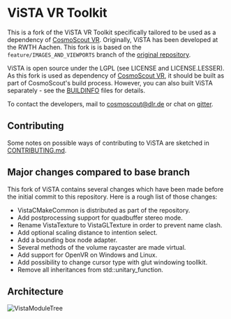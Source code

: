 # ViSTA VR Toolkit

This is a fork of the ViSTA VR Toolkit specifically tailored to be used as a dependency of [CosmoScout VR](https://github.com/cosmoscout/cosmoscout-vr).
Originally, ViSTA has been developed at the RWTH Aachen. This fork is is based on the `feature/IMAGES_AND_VIEWPORTS` branch of the [original repository](https://devhub.vr.rwth-aachen.de/VR-Group/ViSTA).

ViSTA is open source under the LGPL (see LICENSE and LICENSE.LESSER). As this fork is used as dependency of [CosmoScout VR](https://github.com/cosmoscout/cosmoscout-vr), it should be built as part of CosmoScout's build process. However, you can also built ViSTA separately - see the [BUILDINFO](VistaCoreLibs/BUILDINFO) files for details.

To contact the developers, mail to cosmoscout@dlr.de or chat on [gitter](https://gitter.im/cosmoscout/community).

## Contributing

Some notes on possible ways of contributing to ViSTA are sketched in [CONTRIBUTING.md](CONTRIBUTING.md).

## Major changes compared to base branch

This fork of ViSTA contains several changes which have been made before the initial commit to this repository. Here is a rough list of those changes:

* VistaCMakeCommon is distributed as part of the repository.
* Add postprocessing support for quadbuffer stereo mode.
* Rename VistaTexture to VistaGLTexture in order to prevent name clash.
* Add optional scaling distance to intention select.
* Add a bounding box node adapter.
* Several methods of the volume raycaster are made virtual.
* Add support for OpenVR on Windows and Linux.
* Add possibility to change cursor type with glut windowing toollkit.
* Remove all inheritances from std::unitary_function.

## Architecture
![VistaModuleTree](https://user-images.githubusercontent.com/9581540/194340299-8772fa0a-cc7f-4e03-b473-1e200cd8deb1.svg)
